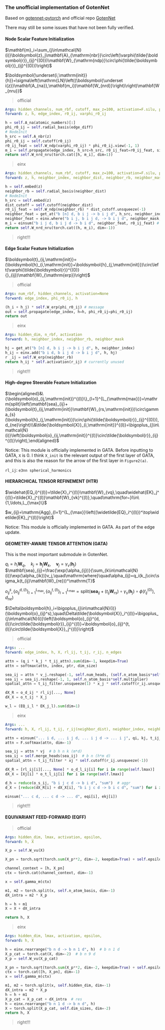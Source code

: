 ### The unofficial implementation of GotenNet

Based on [gotennet-pytorch](https://github.com/lucidrains/gotennet-pytorch.git) and official repo [GotenNet](https://github.com/sarpaykent/GotenNet.git)

There may still be some issues that have not been fully verified.



#### Node Scalar Feature Initialization

$\mathbf{m}_i=\sum_{j\in\mathcal{N}(i)}\boldsymbol{z}_j\mathbf{A}_{\mathrm{nbr}}\circ\left(\varphi(\tilde{\boldsymbol{r}}_{ij}^{(0)})\mathbf{W}_{\mathrm{ndp}}\circ\phi(\tilde{\boldsymbol{r}}_{ij}^{(0)})\right)$

$\boldsymbol{\underset{i,\mathrm{init}}{h}}=\sigma\left(\mathrm{LN}\left((\boldsymbol{\underset i{z}}\mathbf{A_{na}},\mathbf{m_i})\mathbf{W_{nrd}}\right)\right)\mathbf{W_{nru}}$

> official

```yaml
Args: hidden_channels, num_rbf, cutoff, max_z=100, activation=F.silu, proj_ln=''
forward: z, h, edge_index, r0_ij, varphi_r0_ij
```

```python
h = self.A_na(atomic_numbers)[:]
phi_r0_ij = self.radial_basis(edge_diff)
# NodeInit
h_src = self.A_nbr(z) 
phi_r0_ij = self.cutoff(r0_ij)
r0_ij_feat = self.W_ndp(varphi_r0_ij) * phi_r0_ij.view(-1, 1)
m_i = self.propagate(edge_index, h_src=h_src, r0_ij_feat=r0_ij_feat, size=None)
return self.W_nrd_nru(torch.cat([h, m_i], dim=1))
```

> einx

```yaml
Args: hidden_channels, num_rbf, cutoff, max_z=100, activation=F.silu, proj_ln=''
forward: z, h, neighbor_index, neighbor_dist, neighbor_rb, neighbor_mask
```

```python
h = self.embed(z)
neighbor_rb = self.radial_basis(neighbor_dist)
# NodeInit
h_src = self.embed(z)
dist_cutoff = self.cutoff(neighbor_dist)
r0_ij_feat = self.W_ndp(neighbor_rb) * dist_cutoff.unsqueeze(-1)
neighbor_feat = get_at("b [n] d, b i j -> b i j d", h_src, neighbor_index)
neighbor_feat = einx.where("b i j, b i j d, -> b i j d", neighbor_mask, neighbor_feat, 0.0) 
m_i = einsum("b i j d, b i j d -> b i d", neighbor_feat, r0_ij_feat) # aggr
return self.W_nrd_nru(torch.cat((h, m_i), dim=-1))
```

> right!!!

#### Edge Scalar Feature Initialization

$\boldsymbol{t}_{ij,\mathrm{init}}=(\boldsymbol{h}_{i,\mathrm{init}}+\boldsymbol{h}_{j,\mathrm{init}})\circ\left(\varphi(\tilde{\boldsymbol{r}}^{(0)}{}_{ij})\mathbf{W}_{\mathrm{erp}}\right)$

> official

```yaml
Args: num_rbf, hidden_channels, activation=None
forward: edge_index, phi_r0_ij, h
```

```python
(h_i + h_j) * self.W_erp(phi_r0_ij) # message
out = self.propagate(edge_index, h=h, phi_r0_ij=phi_r0_ij)
return out
```

> einx

```yaml
Args: hidden_dim, n_rbf, activation
forward: h, neighbor_index, neighbor_rb, neighbor_mask
```

```python
hj = get_at("b [n] d, b i j -> b i j d", h, neighbor_index)
h_ij = einx.add("b i d, b i j d -> b i j d", h, hj)
r _ij = self.W_erp(neighbor_rb) 
return h_ij * self.activation(r_ij) # currently unused
```

> right!!!

#### High-degree Steerable Feature Initialization

$\begin{aligned}&\{\boldsymbol{o}_{ij,\mathrm{init}}^{(l)}\}_{l=1}^{L_{\mathrm{max}}}=\mathrm{split}\left(\mathbf{sea}_{ij}+(\boldsymbol{t}_{ij,\mathrm{init}}\mathbf{W}_{rs,\mathrm{init}})\circ\gamma_{s}(\boldsymbol{h}_{j,\mathrm{init}})\circ\phi(\tilde{\boldsymbol{r}}_{ij}^{(0)}),d_{ne}\right)\\&\tilde{\boldsymbol{X}}_{i,\mathrm{init}}^{(l)}=\bigoplus_{j\in\mathcal{N}(i)}\left(\boldsymbol{o}_{ij,\mathrm{init}}^{(l)}\circ\tilde{\boldsymbol{r}}_{ij}^{(l)}\right),\end{aligned}$

Notice: This module is officially implemented in GATA. Before inputting to GATA, `X` is 0. I think `X_init` is the relevant output of the first layer of GATA, and this is also the reason for the arrow of the first layer in `Figure2(a)`.

`rl_ij`: `e3nn spherical_harmonics`

#### HIERARCHICAL TENSOR REFINEMENT (HTR)

$\widehat{EQ_i}^{(l)}=\tilde{X}_i^{(l)}\mathbf{W}_{vq},\quad\widehat{EK}_j^{(l)}=\tilde{X}_j^{(l)}\mathbf{W}_{vk}^{(l)},\quad\mathrm{for~}l\in\{1,\ldots,L_{\max}\}$

$w_{ij}=\mathrm{Agg}_{l=1}^{L_{\max}}\left((\widetilde{EQ}_i^{(l)})^\top\widetilde{EK}_j^{(l)}\right)$

Notice: This module is officially implemented in GATA. As part of the edge update.



#### GEOMETRY-AWARE TENSOR ATTENTION (GATA)

This is the most important submodule in GotenNet.

$q_i=h_i\mathbf{W}_q,\quad k_j=\boldsymbol{h}_j\mathbf{W}_k,\quad\boldsymbol{v}_j=\gamma_v(\boldsymbol{h}_j)$
$\mathbf{sea}_{ij}=\frac{\exp(\alpha_{ij})}{\sum_{k\in\mathcal{N}(i)}\exp(\alpha_{ik})}v_j,\quad\mathrm{where}\quad\alpha_{ij}=q_i(k_j\circ\sigma_k(t_{ij}\mathbf{W}_{re}))^\mathrm{T}$

$o_{ij}^s,\{o_{ij}^{d,(l)}\}_{l=1}^{L_{\max}},\{o_{ij}^{t,(l)}\}_{l=1}^{L_{\max}}=\mathrm{split}(\mathbf{sea}_{ij}+(t_{ij}\mathbf{W}_{rs})\circ\gamma_s(\boldsymbol{h}_j)\circ\phi(\tilde{r}_{ij}^{(0)}),d_{ne})$

$\Delta\boldsymbol{h}_i=\bigoplus_{j\in\mathcal{N}(i)}(\boldsymbol{o}_{ij}^s),\quad\Delta\tilde{\boldsymbol{X}}_i^{(l)}=\bigoplus_{j\in\mathcal{N}(i)}\left(\boldsymbol{o}_{ij}^{d,(l)}\circ\tilde{\boldsymbol{r}}_{ij}^{(l)}+\boldsymbol{o}_{ij}^{t,(l)}\circ\tilde{\boldsymbol{X}}_j^{(l)}\right)$

> official

```yaml
Args: ...
forward: edge_index, h, X, rl_ij, t_ij, r_ij, n_edges
```

```python
attn = (q_i * k_j * t_ij_attn).sum(dim=-1, keepdim=True)
attn = softmax(attn, index, ptr, dim_size)

sea_ij = attn * v_j.reshape(-1, self.num_heads, (self.n_atom_basis*self.multiplier) // self.num_heads)
sea_ij = sea_ij.reshape(-1, 1, self.n_atom_basis*self.multiplier)
spatial_attn = t_ij_filter.unsqueeze(1) * x_j * self.cutoff(r_ij.unsqueeze(-1).unsqueeze(-1))

dX_R = o_d_ij * rl_ij[..., None]
dX_X = o_t_ij * X_j

w_l = (EQ_i_l * EK_j_l).sum(dim=1)
```

> einx

```yaml
Args: ...
forward: h, X, rl_ij, t_ij, r_ij(neighbor_dist), neighbor_index, neighbor_mask
```

```python
attn = einsum("... i d, ... i j d, ... i j d -> ... i j", qi, kj, t_ij_attn)
attn = F.softmax(attn, dim=-1)

sea_ij = attn * vj  # b h n k (m*d)
sea_ij = self.merge_heads(sea_ij)  # b n (h*m d)
spatial_attn = t_ij_filter * xj * self.cutoff(r_ij.unsqueeze(-1))

dX_R = [rl_ij[i][..., None] * o_d_l_ij[i] for i in range(self.lmax)]
dX_X = [Xj[i] * o_t_l_ij[i] for i in range(self.lmax)]

d_h = reduce(o_s_ij, "b i j c d -> b i d", "sum")  # aggr
d_X = [reduce(dX_R[i] + dX_X[i], "b i j c d -> b i c d", "sum") for i in range(self.lmax)]  # aggr

einsum("... c d, ... c d -> ... d", eqi[i], ekj[i])
```

> right!!!



#### EQUIVARIANT FEED-FORWARD (EQFF) 

> official

```yaml
Args: hidden_dim, lmax, activation, epsilon,
forward: h, X
```

```python
X_p = self.W_vu(X)

X_pn = torch.sqrt(torch.sum(X_p**2, dim=-2, keepdim=True) + self.epsilon)

channel_context = [h, X_pn]
ctx = torch.cat(channel_context, dim=-1)

x = self.gamma_m(ctx)

m1, m2 = torch.split(x, self.n_atom_basis, dim=-1)
dX_intra = m2 * X_p

h = h + m1
X = X + dX_intra

return h, X
```

> einx

```yaml
Args: hidden_dim, lmax, activation, epsilon,
forward: h, X
```

```python
h = einx.rearrange("b n d -> b n 1 d", h)  # b n 1 d
X_p_cat = torch.cat(X, dim=-2)  # b n 9 d
X_p = self.W_vu(X_p_cat)

X_pn = torch.sqrt(torch.sum(X_p**2, dim=-2, keepdim=True) + self.epsilon)
ctx = torch.cat([h, X_pn], dim=-1)
x = self.gamma_m(ctx)

m1, m2 = torch.split(x, self.hidden_dim, dim=-1)
dX_intra = m2 * X_p
h = h + m1
X_p_cat = X_p_cat + dX_intra  # res
h = einx.rearrange("b n 1 d -> b n d", h)
X = torch.split(X_p_cat, self.dim_sizes, dim=-2)
return h, X
```

> right!!!
